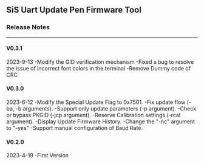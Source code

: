 ## SiS Uart Update Pen Firmware Tool

### Release Notes

---

#### V0.3.1

2023-9-13
-Modify the GID verification mechanism
-Fixed a bug to resolve the issue of incorrect font colors in the terminal
-Remove Dummy code of CRC

#### V0.3.0

2023-6-12
-Modify the Special Update Flag to 0x7501.
-Fix update flow (-ba, -b arguments).
-Support only update parameters (-p argument).
-Check or bypass PKGID (-jcp argument).
-Reserve Calibration settings (-rcal argument).
-Display Update Firmware History.
-Change the "-nc" argument to "-yes"
-Support manual configuration of Baud Rate.

#### V0.2.0

2023-4-19
-First Version
